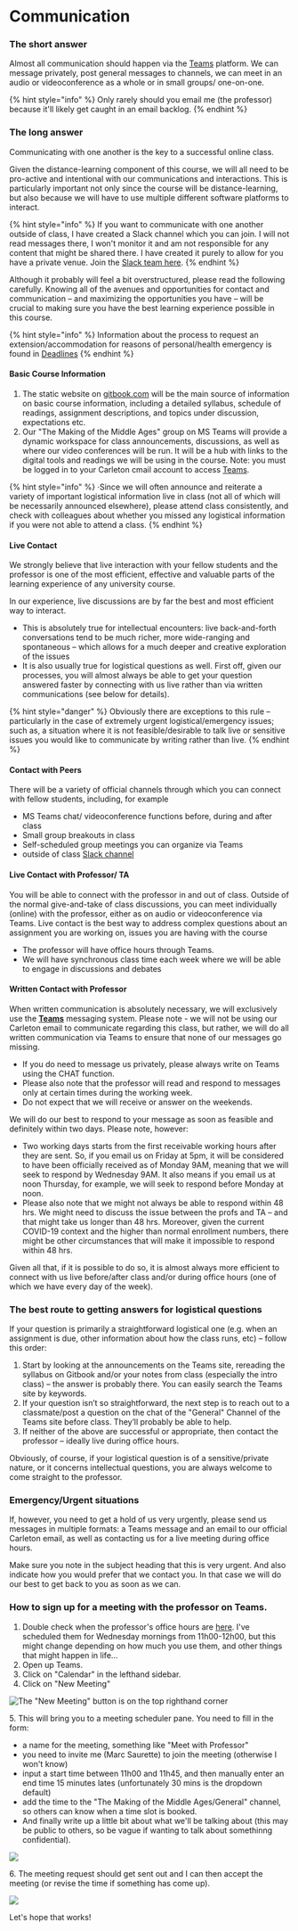 # Communication

### The short answer

Almost all communication should happen via the [Teams](../../digital-tools/teams.md) platform. We can message privately, post general messages to channels, we can meet in an audio or videoconference as a whole or in small groups/ one-on-one.

{% hint style="info" %}
Only rarely should you email me (the professor) because it'll likely get caught in an email backlog.&#x20;
{% endhint %}

### The long answer

Communicating with one another is the key to a successful online class.&#x20;

Given the distance-learning component of this course, we will all need to be pro-active and intentional with our communications and interactions. This is particularly important not only since the course will be distance-learning, but also because we will have to use multiple different software platforms to interact.

{% hint style="info" %}
If you want to communicate with one another outside of class, I have created a Slack channel which you can join. I will not read messages there, I won't monitor it and am not responsible for any content that might be shared there. I have created it purely to allow for you have a private venue. Join the [Slack team here](https://join.slack.com/t/themakingofth-9xj7609/shared\_invite/zt-gz9ve08l-uXsMeht\_jzHzAOByEDL8Ng).&#x20;
{% endhint %}

Although it probably will feel a bit overstructured, please read the following carefully. Knowing all of the avenues and opportunities for contact and communication – and maximizing the opportunities you have – will be crucial to making sure you have the best learning experience possible in this course.

{% hint style="info" %}
Information about the process to request an extension/accommodation for reasons of personal/health emergency is found in [Deadlines](../deadlines.md)
{% endhint %}

#### **Basic Course Information**&#x20;

1. The static website on [gitbook.com](https://app.gitbook.com/@marc-saurette/s/the-making-of-the-middle-ages/) will be the main source of information on basic course information, including a detailed syllabus, schedule of readings, assignment descriptions, and topics under discussion, expectations etc.&#x20;
2. Our "The Making of the Middle Ages" group on MS Teams will provide a dynamic workspace for class announcements, discussions, as well as where our video conferences will be run. It will be a hub with links to the digital tools and readings we will be using in the course.  Note: you must be logged in to your Carleton cmail account to access [Teams](../../digital-tools/teams.md).&#x20;

{% hint style="info" %}
·Since we will often announce and reiterate a variety of important logistical information live in class (not all of which will be necessarily announced elsewhere), please attend class consistently, and check with colleagues about whether you missed any logistical information if you were not able to attend a class.
{% endhint %}

#### **Live Contact**

We strongly believe that live interaction with your fellow students and the professor is one of the most efficient, effective and valuable parts of the learning experience of any university course.&#x20;

In our experience, live discussions are by far the best and most efficient way to interact.&#x20;

* This is absolutely true for intellectual encounters: live back-and-forth conversations tend to be much richer, more wide-ranging and spontaneous – which allows for a much deeper and creative exploration of the issues
* &#x20;It is also usually true for logistical questions as well. First off, given our processes, you will almost always be able to get your question answered faster by connecting with us live rather than via written communications (see below for details).

{% hint style="danger" %}
&#x20;Obviously there are exceptions to this rule – particularly in the case of extremely urgent logistical/emergency issues; such as, a situation where it is not feasible/desirable to talk live or sensitive issues you would like to communicate by writing rather than live.
{% endhint %}

#### **Contact with Peers**

There will be a variety of official channels through which you can connect with fellow students, including, for example

* MS Teams chat/ videoconference functions before, during and after class
* Small group breakouts in class
* Self-scheduled group meetings you can organize via Teams
* outside of class [Slack channel](https://join.slack.com/t/themakingofth-9xj7609/shared\_invite/zt-gz9ve08l-uXsMeht\_jzHzAOByEDL8Ng)

#### **Live Contact with Professor/ TA**&#x20;

You will be able to connect with the professor  in and out of class. Outside of the normal give-and-take of class discussions, you can meet individually (online) with the professor, either as on audio or videoconference via Teams. Live contact is the best way to address complex questions about an assignment you are working on, issues you are having with the course&#x20;

* The professor will have office hours through Teams.
* We will have synchronous class time each week where we will be able to engage in discussions and debates

#### **Written Contact with Professor**

When written communication is absolutely necessary, we will exclusively use the [**Teams**](../../digital-tools/teams.md) messaging system. Please note - we will not be using our Carleton email to communicate regarding this class, but rather, we will do all written communication via Teams to ensure that none of our messages go missing.

* If you do need to message us privately, please always write on Teams using the CHAT function.&#x20;
* Please also note that the professor will read and respond to  messages only at certain times during the working week.
* Do not expect that we will receive or answer on the weekends.

We will do our best to respond to your message as soon as feasible and definitely within two days. Please note, however:

* Two working days starts from the first receivable working hours after they are sent. So, if you email us on Friday at 5pm, it will be considered to have been officially received as of Monday 9AM, meaning that we will seek to respond by Wednesday 9AM. It also means if you email us at noon Thursday, for example, we will seek to respond before Monday at noon.
* Please also note that we might not always be able to respond within 48 hrs. We might need to discuss the issue between the profs and TA – and that might take us longer than 48 hrs. Moreover, given the current COVID-19 context and the higher than normal enrollment numbers, there might be other circumstances that will make it impossible to respond within 48 hrs.

Given all that, if it is possible to do so, it is almost always more efficient to connect with us live before/after class and/or during office hours (one of which we have every day of the week).

### **The best route to getting answers for logistical questions**

If your question is primarily a straightforward logistical one (e.g. when an assignment is due, other information about how the class runs, etc) – follow this order:

1. Start by looking at the announcements on the Teams site, rereading the syllabus on Gitbook and/or your notes from class (especially the intro class) – the answer is probably there. You can easily search the Teams site by keywords.
2. If your question isn’t so straightforward, the next step is to reach out to a classmate/post a question on the chat of the "General" Channel of the Teams site before class. They’ll probably be able to help.
3. &#x20;If neither of the above are successful or appropriate, then contact the professor – ideally live during office hours.

Obviously, of course, if your logistical question is of a sensitive/private nature, or it concerns intellectual questions, you are always welcome to come straight to the professor.

### **Emergency/Urgent situations**

If, however, you need to get a hold of us very urgently, please send us messages in multiple formats: a Teams message and an email to our official Carleton email, as well as contacting us for a live meeting during office hours.

Make sure you note in the subject heading that this is very urgent. And also indicate how you would prefer that we contact you. In that case we will do our best to get back to you as soon as we can.

### How to sign up for a meeting with the professor on Teams.&#x20;

1. Double check when the professor's office hours are [here](../your-professor.md). I've scheduled them for Wednesday mornings from 11h00-12h00, but this might change depending on how much you use them, and other things that might happen in life...
2. Open up Teams.&#x20;
3. Click on "Calendar" in the lefthand sidebar.
4. Click on "New Meeting"

![The "New Meeting" button is on the top righthand corner](<../../../.gitbook/assets/Screen Shot 2020-08-31 at 1.37.28 PM.png>)

5\. This will bring you to a meeting scheduler pane. You need to fill in the form:&#x20;

* a name for the meeting, something like "Meet with Professor"
* you need to invite me (Marc Saurette) to join the meeting (otherwise I won't know)
* input a start time between 11h00 and 11h45, and then manually enter an end time 15 minutes lates (unfortunately 30 mins is the dropdown default)
* add the time to the "The Making of the Middle Ages/General" channel, so others can know when a time slot is booked.&#x20;
* And finally write up a little bit about what we'll be talking about (this may be public to others, so be vague if wanting to talk about somethinng confidential).&#x20;

![](<../../../.gitbook/assets/Screen Shot 2020-08-31 at 1.39.24 PM.png>)

6\. The meeting request should get sent out and I can then accept the meeting (or revise the time if something has come up).

![](<../../../.gitbook/assets/Screen Shot 2020-08-31 at 1.39.41 PM.png>)

Let's hope that works!
